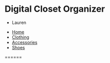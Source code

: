 <html>

<head>
<h1>Digital Closet Organizer</h1>
</head>

<div>
<title><b>Users</b></title>
<div id="users">
  <ul class="all">
    <li>
      <span class="user text">Lauren</span>
    </li>
  </ul>
</div>  

<div  id="queries"> 
  <ul> 
    <li><a rel="messages-all index" href="https://github.com/lwturpin/Closet/blob/master/All_Items.html" title="Home page">Home</a></li> 
    <li><a rel="clothing" href="..." title="Clothing">Clothing</a></li> 
    <li><a rel="accessories" href="..." title="Accessories">Accessories</a></li> 
    <li><a rel="shoes" href="..." title="Shoes">Shoes</a></li>
  </ul> 
</div> 




</html>
======
